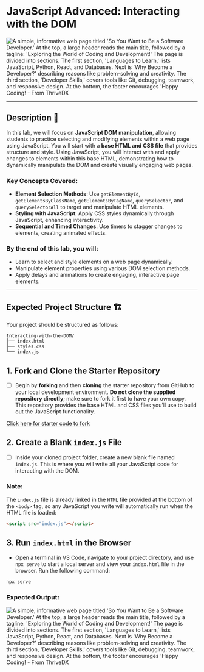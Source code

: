 # JavaScript Advanced: Interacting with the DOM

![A simple, informative web page titled 'So You Want to Be a Software Developer.' At the top, a large header reads the main title, followed by a tagline: 'Exploring the World of Coding and Development!' The page is divided into sections. The first section, 'Languages to Learn,' lists JavaScript, Python, React, and Databases. Next is 'Why Become a Developer?' describing reasons like problem-solving and creativity. The third section, 'Developer Skills,' covers tools like Git, debugging, teamwork, and responsive design. At the bottom, the footer encourages 'Happy Coding! - From ThriveDX](./assets/images/example.png)

---

## Description 📄

In this lab, we will focus on **JavaScript DOM manipulation**, allowing students to practice selecting and modifying elements within a web page using JavaScript. You will start with a **base HTML and CSS file** that provides structure and style. Using JavaScript, you will interact with and apply changes to elements within this base HTML, demonstrating how to dynamically manipulate the DOM and create visually engaging web pages.

### Key Concepts Covered:
- **Element Selection Methods**: Use `getElementById`, `getElementsByClassName`, `getElementsByTagName`, `querySelector`, and `querySelectorAll` to target and manipulate HTML elements.
- **Styling with JavaScript**: Apply CSS styles dynamically through JavaScript, enhancing interactivity.
- **Sequential and Timed Changes**: Use timers to stagger changes to elements, creating animated effects.

### By the end of this lab, you will:
- Learn to select and style elements on a web page dynamically.
- Manipulate element properties using various DOM selection methods.
- Apply delays and animations to create engaging, interactive page elements.

---

## Expected Project Structure 🏗️

Your project should be structured as follows:

```plaintext
Interacting-with-the-DOM/
├── index.html
├── styles.css
└── index.js
```

##

## 1. **Fork and Clone the Starter Repository**

- [ ] Begin by **forking** and then **cloning** the starter repository from GitHub to your local development environment. **Do not clone the supplied repository directly**; make sure to fork it first to have your own copy. This repository provides the base HTML and CSS files you’ll use to build out the JavaScript functionality.

[Click here for starter code to fork](https://github.com/HackerUSA-CE/aisd-ajs-05-Interacting-with-the-DOM)

##

## 2. **Create a Blank `index.js` File**

- [ ] Inside your cloned project folder, create a new blank file named `index.js`. This is where you will write all your JavaScript code for interacting with the DOM.

### Note: 
The `index.js` file is already linked in the `HTML` file provided at the bottom of the `<body>` tag, so any JavaScript you write will automatically run when the HTML file is loaded:

```html
<script src="index.js"></script>
```
##

## 3. **Run `index.html` in the Browser**

- Open a terminal in VS Code, navigate to your project directory, and use `npx serve` to start a local server and view your `index.html` file in the browser. Run the following command:

```bash
npx serve
```

### Expected Output:

![A simple, informative web page titled 'So You Want to Be a Software Developer.' At the top, a large header reads the main title, followed by a tagline: 'Exploring the World of Coding and Development!' The page is divided into sections. The first section, 'Languages to Learn,' lists JavaScript, Python, React, and Databases. Next is 'Why Become a Developer?' describing reasons like problem-solving and creativity. The third section, 'Developer Skills,' covers tools like Git, debugging, teamwork, and responsive design. At the bottom, the footer encourages 'Happy Coding! - From ThriveDX](./assets/images/example.png)

##